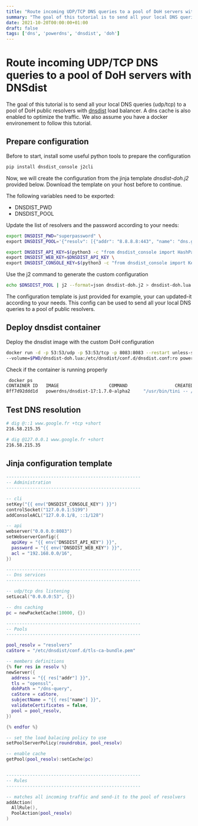 ```yaml
---
title: "Route incoming UDP/TCP DNS queries to a pool of DoH servers with DNSdist"
summary: "The goal of this tutorial is to send all your local DNS queries (udp/tcp) to a pool of DoH public resolvers"
date: 2021-10-20T00:00:00+01:00
draft: false
tags: ['dns', 'powerdns', 'dnsdist', 'doh']
---
```


# Route incoming UDP/TCP DNS queries to a pool of DoH servers with DNSdist

The goal of this tutorial is to send all your local DNS queries (udp/tcp) to a pool of DoH public resolvers with [dnsdist](https://dnsdist.org/) load balancer. A dns cache is also enabled to optimize the traffic. We also assume you have a docker environement to follow this tutorial.

## Prepare configuration

Before to start, install some useful python tools to prepare the configuration

```bash
pip install dnsdist_console j2cli
```

Now, we will create the configuration from the jinja template *dnsdist-doh.j2* provided below.
Download the template on your host before to continue.

The following variables need to be exported:
- DNSDIST_PWD
- DNSDIST_POOL

Update the list of resolvers and the password according to your needs:

```bash
export DNSDIST_PWD="superpassword" \
export DNSDIST_POOL='{"resolv": [{"addr": "8.8.8.8:443", "name": "dns.google"},{"addr": "1.1.1.1:443", "name": "cloudflare-dns.com"}]}'
```

```bash
export DNSDIST_API_KEY=$(python3 -c "from dnsdist_console import HashPassword as H;print(H().generate(\"$(echo $DNSDIST_PWD)\"))") \
export DNSDIST_WEB_KEY=$DNSDIST_API_KEY \
export DNSDIST_CONSOLE_KEY=$(python3 -c "from dnsdist_console import Key;print(Key().generate())")
```

Use the j2 command to generate the custom configuration

```bash
echo $DNSDIST_POOL | j2 --format=json dnsdist-doh.j2 > dnsdist-doh.lua
```

The configuration template is just provided for example, your can updated-it according to your needs.
This config can be used to send all your local DNS queries to a pool of public resolvers.

## Deploy dnsdist container

Deploy the dnsdist image with the custom DoH configuration

```bash
docker run -d -p 53:53/udp -p 53:53/tcp -p 8083:8083 --restart unless-stopped --name=dnsdist \
--volume=$PWD/dnsdist-doh.lua:/etc/dnsdist/conf.d/dnsdist.conf:ro powerdns/dnsdist-17:1.7.0-alpha2
```

Check if the container is running properly

```bash
 docker ps
CONTAINER ID   IMAGE                   COMMAND                  CREATED         STATUS         PORTS                                                                      NAMES
8ff7d92ddd1d   powerdns/dnsdist-17:1.7.0-alpha2     "/usr/bin/tini -- /u…"   2 seconds ago   Up 2 seconds   0.0.0.0:53->53/tcp, 0.0.0.0:8083->8083/tcp, 0.0.0.0:53->53/udp, 5199/tcp   dnsdist
```

## Test DNS resolution

```bash
# dig @::1 www.google.fr +tcp +short
216.58.215.35

# dig @127.0.0.1 www.google.fr +short
216.58.215.35
```

## Jinja configuration template

```lua
---------------------------------------------------
-- Administration
---------------------------------------------------

-- cli
setKey("{{ env("DNSDIST_CONSOLE_KEY") }}")
controlSocket("127.0.0.1:5199")
addConsoleACL("127.0.0.1/8, ::1/128")

-- api
webserver("0.0.0.0:8083")
setWebserverConfig({
  apiKey = "{{ env("DNSDIST_API_KEY") }}",
  password = "{{ env("DNSDIST_WEB_KEY") }}",
  acl = "192.168.0.0/16",
})

---------------------------------------------------
-- Dns services
---------------------------------------------------

-- udp/tcp dns listening
setLocal("0.0.0.0:53", {})

-- dns caching
pc = newPacketCache(10000, {})

---------------------------------------------------
-- Pools
---------------------------------------------------

pool_resolv = "resolvers"
caStore = "/etc/dnsdist/conf.d/tls-ca-bundle.pem"

-- members definitions
{% for res in resolv %}
newServer({
  address = "{{ res["addr"] }}",
  tls = "openssl",
  dohPath = "/dns-query",
  caStore = caStore,
  subjectName = "{{ res["name"] }}",
  validateCertificates = false,
  pool = pool_resolv,
})

{% endfor %}

-- set the load balacing policy to use
setPoolServerPolicy(roundrobin, pool_resolv)

-- enable cache
getPool(pool_resolv):setCache(pc)


---------------------------------------------------
-- Rules
---------------------------------------------------

-- matches all incoming traffic and send-it to the pool of resolvers
addAction(
  AllRule(),
  PoolAction(pool_resolv)
)
```
